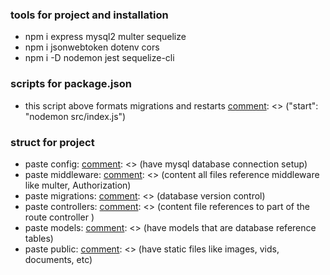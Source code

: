 ###   tools for project and installation

* npm i express mysql2 multer sequelize
* npm i jsonwebtoken dotenv cors
* npm i -D nodemon jest sequelize-cli


### scripts for package.json

[comment]: <> ("restart": "cd src && npx sequelize db:migrate:undo:all && npx sequelize db:migrate && clear")
* this script above formats migrations and restarts
[comment]: <> ("start": "nodemon src/index.js")

### struct for project

* paste config: [comment]: <> (have mysql database connection setup)
* paste middleware: [comment]: <> (content all files reference middleware like multer, Authorization)
* paste migrations: [comment]: <> (database version control)
* paste controllers: [comment]: <> (content file references to part of the route controller )
* paste models: [comment]: <> (have models that are database reference tables)
* paste public: [comment]: <> (have static files  like images, vids, documents, etc)